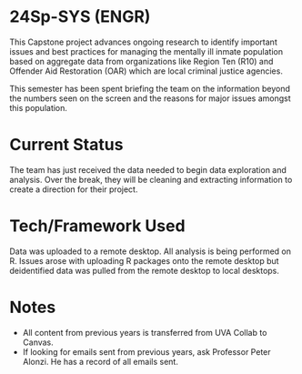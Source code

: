 # 24Sp-SYS (ENGR)

This Capstone project advances ongoing research to identify important issues and best practices for managing the mentally ill inmate population based on aggregate data from organizations like Region Ten (R10) and Offender Aid Restoration (OAR) which are local criminal justice agencies. 

This semester has been spent briefing the team on the information beyond the numbers seen on the screen and the reasons for major issues amongst this population.

# Current Status

The team has just received the data needed to begin data exploration and analysis. Over the break, they will be cleaning and extracting information to create a direction for their project. 

# Tech/Framework Used

Data was uploaded to a remote desktop. All analysis is being performed on R. Issues arose with uploading R packages onto the remote desktop but deidentified data was pulled from the remote desktop to local desktops. 

# Notes 

  * All content from previous years is transferred from UVA Collab to Canvas. 
  * If looking for emails sent from previous years, ask Professor Peter Alonzi. He has a record of all emails sent. 

